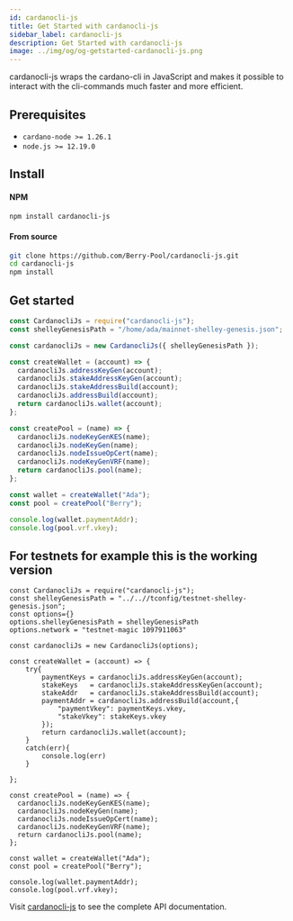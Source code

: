 ```yaml
---
id: cardanocli-js
title: Get Started with cardanocli-js
sidebar_label: cardanocli-js
description: Get Started with cardanocli-js
image: ../img/og/og-getstarted-cardanocli-js.png
---
```


cardanocli-js wraps the cardano-cli in JavaScript and makes it possible to interact with the cli-commands much faster and more efficient.

## Prerequisites

- `cardano-node >= 1.26.1`
- `node.js >= 12.19.0`

## Install

#### NPM

```bash
npm install cardanocli-js
```

#### From source

```bash
git clone https://github.com/Berry-Pool/cardanocli-js.git
cd cardanocli-js
npm install
```

## Get started

```javascript
const CardanocliJs = require("cardanocli-js");
const shelleyGenesisPath = "/home/ada/mainnet-shelley-genesis.json";

const cardanocliJs = new CardanocliJs({ shelleyGenesisPath });

const createWallet = (account) => {
  cardanocliJs.addressKeyGen(account);
  cardanocliJs.stakeAddressKeyGen(account);
  cardanocliJs.stakeAddressBuild(account);
  cardanocliJs.addressBuild(account);
  return cardanocliJs.wallet(account);
};

const createPool = (name) => {
  cardanocliJs.nodeKeyGenKES(name);
  cardanocliJs.nodeKeyGen(name);
  cardanocliJs.nodeIssueOpCert(name);
  cardanocliJs.nodeKeyGenVRF(name);
  return cardanocliJs.pool(name);
};

const wallet = createWallet("Ada");
const pool = createPool("Berry");

console.log(wallet.paymentAddr);
console.log(pool.vrf.vkey);
```

## For testnets for example this is the working version

```
const CardanocliJs = require("cardanocli-js");
const shelleyGenesisPath = "../..//tconfig/testnet-shelley-genesis.json";
const options={}
options.shelleyGenesisPath = shelleyGenesisPath
options.network = "testnet-magic 1097911063"

const cardanocliJs = new CardanocliJs(options);

const createWallet = (account) => {
    try{
        paymentKeys = cardanocliJs.addressKeyGen(account);
        stakeKeys   = cardanocliJs.stakeAddressKeyGen(account);
        stakeAddr   = cardanocliJs.stakeAddressBuild(account);
        paymentAddr = cardanocliJs.addressBuild(account,{
            "paymentVkey": paymentKeys.vkey,
            "stakeVkey": stakeKeys.vkey
        });
        return cardanocliJs.wallet(account);
    }
    catch(err){
        console.log(err)
    }

};

const createPool = (name) => {
  cardanocliJs.nodeKeyGenKES(name);
  cardanocliJs.nodeKeyGen(name);
  cardanocliJs.nodeIssueOpCert(name);
  cardanocliJs.nodeKeyGenVRF(name);
  return cardanocliJs.pool(name);
};

const wallet = createWallet("Ada");
const pool = createPool("Berry");

console.log(wallet.paymentAddr);
console.log(pool.vrf.vkey);
```


Visit [cardanocli-js](https://github.com/Berry-Pool/cardanocli-js/blob/main/API.md) to see the complete API documentation.
